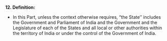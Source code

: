**12. Definition:**
- In this Part, unless the context otherwise requires, “the State’’ includes the Government and Parliament of India and the Government and the Legislature of each of the States and all local or other authorities within the territory of India or under the control of the Government of India.
